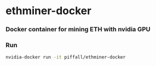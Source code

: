# ethminer-docker

### Docker container for mining ETH with nvidia GPU

### Run

```bash
nvidia-docker run -it piffall/ethminer-docker
```
